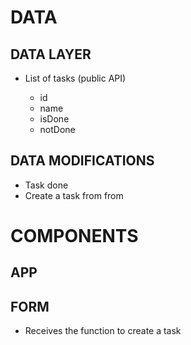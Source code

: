 # DATA

## DATA LAYER

- List of tasks (public API)

  - id
  - name
  - isDone
  - notDone

## DATA MODIFICATIONS

- Task done
- Create a task from from

# COMPONENTS

## APP

## FORM

- Receives the function to create a task

